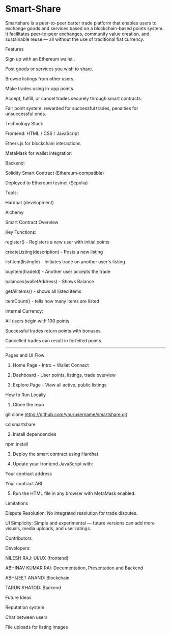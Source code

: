 # Smart-Share

Smartshare is a peer-to-peer barter trade platform that enables users to exchange goods and services based on a blockchain-based points system. It facilitates peer-to-peer exchanges, community value creation, and sustainable reuse — all without the use of traditional fiat currency.

Features

Sign up with an Ethereum wallet .

Post goods or services you wish to share.

Browse listings from other users.

Make trades using in-app points.

Accept, fulfill, or cancel trades securely through smart contracts.

Fair point system: rewarded for successful trades, penalties for unsuccessful ones.


Technology Stack


Frontend:
HTML / CSS / JavaScript

Ethers.js for blockchain interactions

MetaMask for wallet integration

Backend:

Solidity Smart Contract (Ethereum-compatible)

Deployed to Ethereum testnet (Sepolia)


Tools:

Hardhat (development)

Alchemy


Smart Contract Overview

Key Functions:

register() - Registers a new user with initial points

createListing(description) - Posts a new listing

listItem(listingId) - Initiates trade on another user's listing

buyItem(tradeId) - Another user accepts the trade

balances(walletAddress) - Shows Balance

getAllItems() - shows all listed items

itemCount() - tells how many items are listed



Internal Currency:

All users begin with 100 points.

Successful trades return points with bonuses.

Cancelled trades can result in forfeited points.


---

Pages and UI Flow

1. Home Page - Intro + Wallet Connect

2. Dashboard - User points, listings, trade overview

3. Explore Page - View all active, public listings



How to Run Locally

1. Clone the repo

git clone https://github.com/yourusername/smartshare.git

cd smartshare

2. Install dependencies 

npm install

3. Deploy the smart contract using Hardhat

4. Update your frontend JavaScript with:

Your contract address

Your contract ABI

5. Run the HTML file in any browser with MetaMask enabled.



Limitations

Dispute Resolution: No integrated resolution for trade disputes.

UI Simplicity: Simple and experimental — future versions can add more visuals, media uploads, and user ratings.




Contributors

Developers: 

NILESH RAJ: UI/UX (frontend)

ABHINAV KUMAR RAI: Documentation, Presentation and Backend

ABHIJEET ANAND: Blockchain

TARUN KHATOD: Backend



Future Ideas

Reputation system

Chat between users

File uploads for listing images
